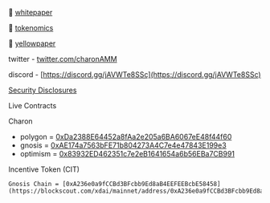 🧙 [whitepaper](https://github.com/charonAMM/writings/blob/main/whitepaper.pdf)

🌈 [tokenomics](https://github.com/charonAMM/writings/blob/main/Charon%20Tokenomics.pdf)

😬 [yellowpaper](https://github.com/charonAMM/writings/blob/main/charonyellowpaper.pdf)

twitter - [twitter.com/charonAMM](https://twitter.com/charonAMM)

discord - [https://discord.gg/jAVWTe8SSc](https://discord.gg/jAVWTe8SSc)

[Security Disclosures](https://github.com/charonAMM/writings/blob/main/Coordinated%20Disclosure%20of%20Security%20Vulnerabilities.pdf)


Live Contracts

Charon

  - polygon = [0xDa2388E64452a8fAa2e205a6BA6067eE48f44f60](https://polygonscan.com/address/0xDa2388E64452a8fAa2e205a6BA6067eE48f44f60)
  - gnosis = [0xAE174a7563bFE71b804273A4C7e4e47843E199e3](https://blockscout.com/xdai/mainnet/address/0xAE174a7563bFE71b804273A4C7e4e47843E199e3)
  - optimism = [0x83932ED462351c7e2eB1641654a6b56EBa7CB991](https://optimistic.etherscan.io/address/0x83932ED462351c7e2eB1641654a6b56EBa7CB991)


Incentive Token (CIT)

    Gnosis Chain = [0xA236e0a9fCCBd3BFcbb9Ed8aB4EEFEEBcbE58458](https://blockscout.com/xdai/mainnet/address/0xA236e0a9fCCBd3BFcbb9Ed8aB4EEFEEBcbE58458)
